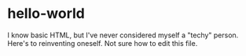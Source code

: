 # hello-world
I know basic HTML, but I've never considered myself a "techy" person. Here's to reinventing oneself. Not sure how to edit this file.
